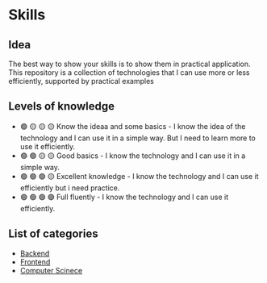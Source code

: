 # Skills
## Idea
The best way to show your skills is to show them in practical application. This repository is a collection of technologies that I can use more or less efficiently, supported by practical examples 
## Levels of knowledge
- :green_circle: :yellow_circle: :yellow_circle: :yellow_circle: Know the ideaa and some basics - I know the idea of the technology and I can use it in a simple way. But I need to learn more to use it efficiently.
- :green_circle: :green_circle: :yellow_circle: :yellow_circle: Good basics - I know the technology and I can use it in a simple way.
- :green_circle: :green_circle: :green_circle: :yellow_circle: Excellent knowledge - I know the technology and I can use it efficiently but i need practice.
- :green_circle: :green_circle: :green_circle: :green_circle: Full fluently - I know the technology and I can use it efficiently.
## List of categories
- [Backend](#backend)
- [Frontend](#frontend)
- [Computer Scinece](#computer-scinece)

